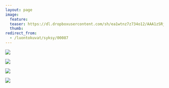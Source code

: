 ```yaml
---
layout: page
image:
  feature:
  teaser: https://dl.dropboxusercontent.com/sh/ea1wtnz7z734o12/AAA1zSRjFP0XtaojNFBlyhH5a/luontokuvat/syksy/3/DS39059-245px.jpg
  thumb:
redirect_from:
  - /luontokuvat/syksy/00087
---
```


[![](https://dl.dropboxusercontent.com/sh/ea1wtnz7z734o12/AAC8V_XYR1SdOPtlfvaUf0Mta/luontokuvat/syksy/3/DS39146-800px.jpg)](https://dl.dropboxusercontent.com/sh/ea1wtnz7z734o12/AACFOmDvnerhWC-cduE6DulFa/luontokuvat/syksy/3/DS39146.jpg)

[![](https://dl.dropboxusercontent.com/sh/ea1wtnz7z734o12/AABwZ0wpnMgIrQ4nDuMo_oXva/luontokuvat/syksy/3/DS39127-800px.jpg)](https://dl.dropboxusercontent.com/sh/ea1wtnz7z734o12/AACnDkLHIp9_OFKZaRsLDB0Ya/luontokuvat/syksy/3/DS39127.jpg)

[![](https://dl.dropboxusercontent.com/sh/ea1wtnz7z734o12/AADUWUGVIkzUEr71ch2yLdnba/luontokuvat/syksy/3/DS39059-800px.jpg)](https://dl.dropboxusercontent.com/sh/ea1wtnz7z734o12/AADOZcj-UWMX2hIMeDCb19toa/luontokuvat/syksy/3/DS39059.jpg)

[![](https://dl.dropboxusercontent.com/sh/ea1wtnz7z734o12/AAAScU3qhBg1z9STwVxl4LhYa/luontokuvat/syksy/3/DS39057-800px.jpg)](https://dl.dropboxusercontent.com/sh/ea1wtnz7z734o12/AAB84n4C2PSZ_ssrl6re4-Hna/luontokuvat/syksy/3/DS39057.jpg)
